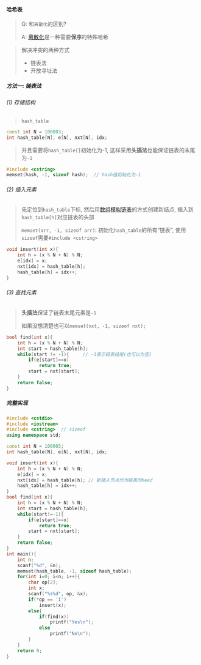 #### 哈希表

> Q: 和`离散化`的区别?
> 
> A: [离散化](/acwing/Section%201/acwing%20-%20%E7%A6%BB%E6%95%A3%E5%8C%96.md)是一种需要**保序**的特殊哈希

> 解决冲突的两种方式
> - 链表法
> - 开放寻址法

##### 方法一: 链表法
###### (1) 存储结构
> `hash_table`
```CPP
const int N = 100003;
int hash_table[N], e[N], nxt[N], idx;
```
> 并且需要将`hash_table[]`初始化为-1, 这样采用**头插法**也能保证链表的末尾为`-1`

```CPP
#include <cstring>
memset(hash, -1, sizeof hash);  // hash值初始化为-1
```

###### (2) 插入元素
> 先定位到`hash_table`下标, 然后用[数组模拟链表](/acwing/Section%202/1_linkedlist.cpp)的方式创建新结点, 插入到`hash_table[h]`对应链表的头部
> 
> `memset(arr, -1, sizeof arr)`: 初始化`hash_table`的所有“链表”, 使用`sizeof`需要`#include <cstring>`

```CPP
void insert(int x){
    int h = (x % N + N) % N;
    e[idx] = x;
    nxt[idx] = hash_table[h];
    hash_table[h] = idx++;
}
```

###### (3) 查找元素
> **头插法**保证了链表末尾元素是`-1`
> 
> 如果没想清楚也可以`memset(nxt, -1, sizeof nxt);`

```CPP
bool find(int x){
    int h = (x % N + N) % N;
    int start = hash_table[h];
    while(start != -1){     // -1表示链表结尾(也可以为空)
        if(e[start]==x)
            return true;
        start = nxt[start];
    }
    return false;
}
```

##### 完整实现
```CPP
#include <cstdio>
#include <iostream>
#include <cstring>  // sizeof
using namespace std;

const int N = 100003;
int hash_table[N], e[N], nxt[N], idx;

void insert(int x){
    int h = (x % N + N) % N;
    e[idx] = x;
    nxt[idx] = hash_table[h]; // 新插入节点作为链表的head
    hash_table[h] = idx++;
}
bool find(int x){
    int h = (x % N + N) % N;
    int start = hash_table[h];
    while(start!=-1){
        if(e[start]==x)
            return true;
        start = nxt[start];
    }
    return false;
}
int main(){
    int n;
    scanf("%d", &n);
    memset(hash_table, -1, sizeof hash_table);
    for(int i=0; i<n; i++){
        char op[2];
        int x;
        scanf("%s%d", op, &x);
        if(*op == 'I')
            insert(x);
        else{
            if(find(x))
                printf("Yes\n");
            else
                printf("No\n");
        }
    }
    return 0;
}
```